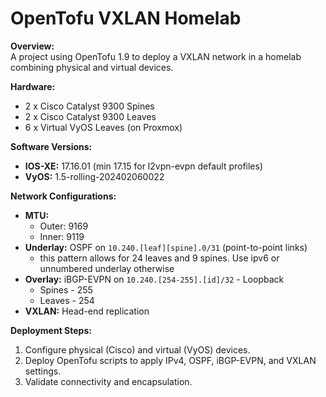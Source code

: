 # OpenTofu VXLAN Homelab

**Overview:**  
A project using OpenTofu 1.9 to deploy a VXLAN network in a homelab combining physical and virtual devices.

**Hardware:**  
- 2 x Cisco Catalyst 9300 Spines  
- 2 x Cisco Catalyst 9300 Leaves  
- 6 x Virtual VyOS Leaves (on Proxmox)

**Software Versions:**  
- **IOS-XE:** 17.16.01 (min 17.15 for l2vpn-evpn default profiles)  
- **VyOS:** 1.5-rolling-202402060022

**Network Configurations:**  
- **MTU:**  
  - Outer: 9169  
  - Inner: 9119  
- **Underlay:** OSPF on `10.240.[leaf][spine].0/31` (point-to-point links)
  - this pattern allows for 24 leaves and 9 spines. Use ipv6 or unnumbered underlay otherwise 
- **Overlay:** iBGP-EVPN on `10.240.[254-255].[id]/32` - Loopback
  - Spines - 255
  - Leaves - 254
- **VXLAN:** Head-end replication

**Deployment Steps:**  
1. Configure physical (Cisco) and virtual (VyOS) devices.  
2. Deploy OpenTofu scripts to apply IPv4, OSPF, iBGP-EVPN, and VXLAN settings.  
3. Validate connectivity and encapsulation.
